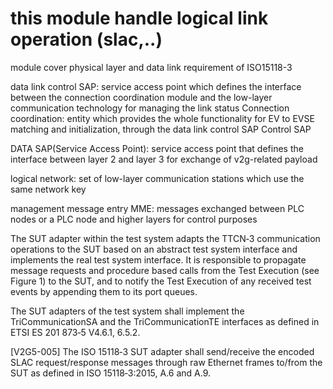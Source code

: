 # this module handle logical link operation (slac,..)

module cover physical layer and data link requirement of ISO15118-3

data link control SAP: service access point which defines the interface between the connection coordination module and the
low-layer communication technology for managing the link status
Connection coordination: entity which provides the whole functionality for EV to EVSE matching and initialization, through the data link control SAP
Control SAP

DATA SAP(Service Access Point): service access point that defines the interface between layer 2 and layer 3 for exchange of v2g-related payload

logical network: set of low-layer communication stations which use the same network key

management message entry MME: messages exchanged between PLC nodes or a PLC node and higher layers for control purposes


The	SUT	adapter	within	the	test	system	adapts	the	TTCN‐3	communication	operations	to	the	SUT	based
on	an	abstract	test	system	interface	and	implements	the	real	test	system	interface.	It	is	responsible	to
propagate	message	 requests	and	procedure	based	 calls	from	the	Test	Execution	(see	Figure	1)	to	the
SUT,	and	to	notify	the	Test	Execution	of	any	received	test	events	by	appending	them	to	its	port	queues.

The	SUT	adapters	of	the	test	system	shall	implement	the	TriCommunicationSA	and	the
TriCommunicationTE	interfaces	as	defined	in	ETSI	ES	201	873‐5	V4.6.1,	6.5.2.

[V2G5-005] The	ISO	15118‐3	SUT	adapter	shall	send/receive	the	encoded	SLAC	request/response
messages	through	raw	Ethernet	frames	to/from	the	SUT	as	defined	in
ISO	15118‐3:2015,	A.6	and	A.9.